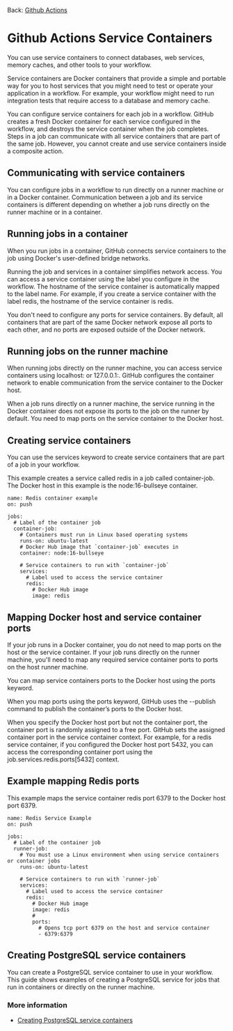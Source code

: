 Back: [Github Actions](./gha.md)

# Github Actions Service Containers

You can use service containers to connect databases, web services, memory caches, and other tools to your workflow.

Service containers are Docker containers that provide a simple and portable way for you to host services that you might need to test or operate your application in a workflow. For example, your workflow might need to run integration tests that require access to a database and memory cache.

You can configure service containers for each job in a workflow. GitHub creates a fresh Docker container for each service configured in the workflow, and destroys the service container when the job completes. Steps in a job can communicate with all service containers that are part of the same job. However, you cannot create and use service containers inside a composite action.

## Communicating with service containers

You can configure jobs in a workflow to run directly on a runner machine or in a Docker container. Communication between a job and its service containers is different depending on whether a job runs directly on the runner machine or in a container.

## Running jobs in a container

When you run jobs in a container, GitHub connects service containers to the job using Docker's user-defined bridge networks.

Running the job and services in a container simplifies network access. You can access a service container using the label you configure in the workflow. The hostname of the service container is automatically mapped to the label name. For example, if you create a service container with the label redis, the hostname of the service container is redis.

You don't need to configure any ports for service containers. By default, all containers that are part of the same Docker network expose all ports to each other, and no ports are exposed outside of the Docker network.

## Running jobs on the runner machine

When running jobs directly on the runner machine, you can access service containers using localhost:<port> or 127.0.0.1:<port>. GitHub configures the container network to enable communication from the service container to the Docker host.

When a job runs directly on a runner machine, the service running in the Docker container does not expose its ports to the job on the runner by default. You need to map ports on the service container to the Docker host.

## Creating service containers

You can use the services keyword to create service containers that are part of a job in your workflow.

This example creates a service called redis in a job called container-job. The Docker host in this example is the node:16-bullseye container.

```
name: Redis container example
on: push

jobs:
  # Label of the container job
  container-job:
    # Containers must run in Linux based operating systems
    runs-on: ubuntu-latest
    # Docker Hub image that `container-job` executes in
    container: node:16-bullseye

    # Service containers to run with `container-job`
    services:
      # Label used to access the service container
      redis:
        # Docker Hub image
        image: redis
```

## Mapping Docker host and service container ports

If your job runs in a Docker container, you do not need to map ports on the host or the service container. If your job runs directly on the runner machine, you'll need to map any required service container ports to ports on the host runner machine.

You can map service containers ports to the Docker host using the ports keyword.

When you map ports using the ports keyword, GitHub uses the --publish command to publish the container’s ports to the Docker host.

When you specify the Docker host port but not the container port, the container port is randomly assigned to a free port. GitHub sets the assigned container port in the service container context. For example, for a redis service container, if you configured the Docker host port 5432, you can access the corresponding container port using the job.services.redis.ports[5432] context.

## Example mapping Redis ports

This example maps the service container redis port 6379 to the Docker host port 6379.

```
name: Redis Service Example
on: push

jobs:
  # Label of the container job
  runner-job:
    # You must use a Linux environment when using service containers or container jobs
    runs-on: ubuntu-latest

    # Service containers to run with `runner-job`
    services:
      # Label used to access the service container
      redis:
        # Docker Hub image
        image: redis
        #
        ports:
          # Opens tcp port 6379 on the host and service container
          - 6379:6379
```

## Creating PostgreSQL service containers

You can create a PostgreSQL service container to use in your workflow. This guide shows examples of creating a PostgreSQL service for jobs that run in containers or directly on the runner machine.

### More information

- [Creating PostgreSQL service containers](https://docs.github.com/en/actions/using-containerized-services/creating-postgresql-service-containers)
